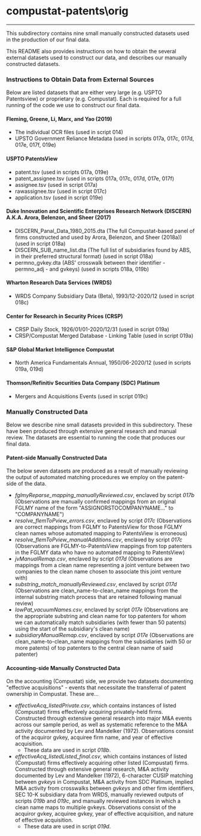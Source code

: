 # compustat-patents\orig

___

This subdirectory contains nine small manually constructed datasets used in the production of our final data.

This README also provides instructions on how to obtain the several external datasets used to construct our data, and describes our manually constructed datasets.

### Instructions to Obtain Data from External Sources

Below are listed datasets that are either very large (e.g. USPTO Patentsview) or proprietary (e.g. Compustat). Each is required for a full running of the code we use to construct our final data.

#### Fleming, Greene, Li, Marx, and Yao (2019)
- The individual OCR files (used in script 014)
- UPSTO Government Reliance Metadata (used in scripts 017a, 017c, 017d, 017e, 017f, 019e)
    
#### USPTO PatentsView
- patent.tsv (used in scripts 017a, 019e)
- patent_assignee.tsv (used in scripts 017a, 017c, 017d, 017e, 017f)
- assignee.tsv (used in script 017a)
- rawassignee.tsv (used in script 017c)
- application.tsv (used in script 019e)
    
#### Duke Innovation and Scientific Enterprises Research Network (DISCERN) A.K.A. Arora, Belenzon, and Sheer (2017)
- DISCERN_Panal_Data_1980_2015.dta (The full Compustat-based panel of firms constructed and used by Arora, Belenzon, and Sheer (2018a)) (used in script 018a)
- DISCERN_SUB_name_list.dta (The full list of subsidiaries found by ABS, in their preferred structural format) (used in script 018a)
- permno_gvkey.dta (ABS' crosswalk between their identifier - permno_adj - and gvkeys) (used in scripts 018a, 019b)
    
#### Wharton Research Data Services (WRDS)
- WRDS Company Subsidiary Data (Beta), 1993/12-2020/12 (used in script 018c)

#### Center for Research in Security Prices (CRSP)
- CRSP Daily Stock, 1926/01/01-2020/12/31 (used in script 019a)
- CRSP/Compustat Merged Database - Linking Table (used in script 019a)

#### S&P Global Market Intelligence Compustat
- North America Fundamentals Annual, 1950/06-2020/12 (used in scripts 019a, 019d)
    
#### Thomson/Refinitiv Securities Data Company (SDC) Platinum
- Mergers and Acquisitions Events (used in script 019c)


### Manually Constructed Data

Below we describe nine small datasets provided in this subdirectory. These have been produced through extensive general research and manual review. The datasets are essential to running the code that produces our final data.

#### Patent-side Manually Constructed Data

The below seven datasets are produced as a result of manually reviewing the output of automated matching procedures we employ on the patent-side of the data.

- *fglmyReparse_mapping_manuallyReviewed.csv*, enclaved by script *017b* (Observations are manually confirmed mappings from an original FGLMY name of the form "ASSIGNORSTOCOMPANYNAME..." to "COMPANYNAME")
- *resolve_flemToPview_errors.csv*, enclaved by script *017c* (Observations are correct mappings from FGLMY to PatentsView for those FGLMY clean names whose automated mapping to PatentsView is erroneous)
- *resolve_flemToPview_manualAdditions.csv*, enclaved by script *017c* (Observations are FGLMY-to-PatentsView mappings from top patenters in the FGLMY data who have no automated mapping to PatentsView)
- *jvManualRemap.csv*, enclaved by script *017d* (Observations are mappings from a clean name representing a joint venture between two companies to the clean name chosen to associate this joint venture with)
- *substring_match_manuallyReviewed.csv*, enclaved by script *017d* (Observations are clean_name-to-clean_name mappings from the internal substring match process that are retained following manual review)
- *lowPat_vacuumNames.csv*, enclaved by script *017e* (Observations are the appropriate substring and clean name for top patenters for whom we can automatically match subsidiaries (with fewer than 50 patents) using the start of the subsidiary's clean name)
- *subsidiaryManualRemap.csv*, enclaved by script *017e* (Observations are clean_name-to-clean_name mappings from the subsidiaries (with 50 or more patents) of top patenters to the central clean name of said patenter)

#### Accounting-side Manually Constructed Data

On the accounting (Compustat) side, we provide two datasets documenting "effective acquisitions" - events that necessitate the transferral of patent ownership in Compustat. These are...
- *effectiveAcq_listedPrivate.csv*, which contains instances of listed (Compustat) firms effectively acquiring privately-held firms. Constructed through extensive general research into major M&A events across our sample period, as well as systematic reference to the M&A activity documented by Lev and Mandelker (1972). Observations consist of the acquiror gvkey, acquiree firm name, and year of effective acquisition.
    - These data are used in script *018b*.
- *effectiveAcq_listedListed_final.csv*, which contains instances of listed (Compustat) firms effectively acquiring other listed (Compustat) firms. Constructed through extensive general research, M&A activity documented by Lev and Mandelker (1972), 6-character CUSIP matching between *gvkeys* in Compustat, M&A activity from SDC Platinum, implied M&A activity from crosswalks between *gvkeys* and other firm identifiers, SEC 10-K subsidiary data from WRDS, manually reviewed outputs of scripts *019b* and *019c*, and manually reviewed instances in which a clean name maps to multiple gvkeys. Observations consist of the acquiror gvkey, acquiree gvkey, year of effective acquisition, and nature of effective acquisition. 
    - These data are used in script *019d*.